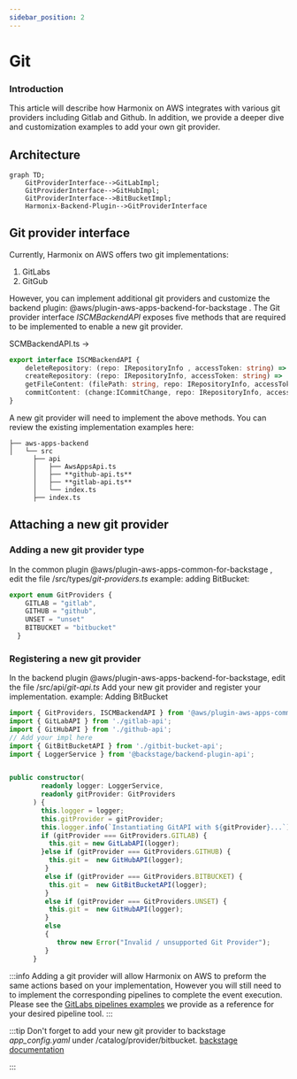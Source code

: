 ```yaml
---
sidebar_position: 2
---
```


# Git

### Introduction
This article will describe how Harmonix on AWS integrates with various git providers including Gitlab and Github. In addition, we provide a deeper dive and customization examples to add your own git provider.


## Architecture

```mermaid
graph TD;
    GitProviderInterface-->GitLabImpl;
    GitProviderInterface-->GitHubImpl;
    GitProviderInterface-->BitBucketImpl;
    Harmonix-Backend-Plugin-->GitProviderInterface
```

## Git provider interface

Currently, Harmonix on AWS offers two git implementations:
1. GitLabs
2. GitGub

However, you can implement additional git providers and customize the backend plugin: @aws/plugin-aws-apps-backend-for-backstage .
The Git provider interface *ISCMBackendAPI* exposes five methods that are required to be implemented to enable a new git provider.

SCMBackendAPI.ts ->
```typescript
export interface ISCMBackendAPI {
    deleteRepository: (repo: IRepositoryInfo , accessToken: string) => Promise<IGitAPIResult>;
    createRepository: (repo: IRepositoryInfo, accessToken: string) =>  Promise<IGitAPIResult>;
    getFileContent: (filePath: string, repo: IRepositoryInfo, accessToken: string) =>  Promise<IGitAPIResult>;
    commitContent: (change:ICommitChange, repo: IRepositoryInfo, accessToken: string) =>  Promise<IGitAPIResult>;
}
```

A new git provider will need to implement the above methods. You can review the existing implementation examples here:
```tree
├── aws-apps-backend
│   └── src
      ├── api
      │   ├── AwsAppsApi.ts
      │   ├── **github-api.ts**
      │   ├── **gitlab-api.ts**
      │   └── index.ts
      ├── index.ts
```

## Attaching a new git provider

### Adding a new git provider type
In the common plugin @aws/plugin-aws-apps-common-for-backstage , edit the file /src/types/*git-providers.ts*
example: adding BitBucket:

```typescript
export enum GitProviders {
    GITLAB = "gitlab",
    GITHUB = "github",
    UNSET = "unset"
    BITBUCKET = "bitbucket"
  }
```

### Registering a new git provider
In the backend plugin @aws/plugin-aws-apps-backend-for-backstage, edit the file /src/api/*git-api.ts*
Add your new git provider and register your implementation.
example: Adding BitBucket

```typescript
import { GitProviders, ISCMBackendAPI } from '@aws/plugin-aws-apps-common-for-backstage';
import { GitLabAPI } from './gitlab-api';
import { GitHubAPI } from './github-api';
// Add your impl here
import { GitBitBucketAPI } from './gitbit-bucket-api';
import { LoggerService } from '@backstage/backend-plugin-api';


public constructor(
        readonly logger: LoggerService,
        readonly gitProvider: GitProviders
      ) {
        this.logger = logger;
        this.gitProvider = gitProvider;
        this.logger.info(`Instantiating GitAPI with ${gitProvider}...`);
        if (gitProvider === GitProviders.GITLAB) {
          this.git = new GitLabAPI(logger);
        }else if (gitProvider === GitProviders.GITHUB) {
          this.git =  new GitHubAPI(logger);
         } 
         else if (gitProvider === GitProviders.BITBUCKET) {
          this.git =  new GitBitBucketAPI(logger);
         } 
         else if (gitProvider === GitProviders.UNSET) {
          this.git =  new GitHubAPI(logger);
         } 
         else
         {
            throw new Error("Invalid / unsupported Git Provider");
         }
      }

```

:::info
Adding a git provider will allow Harmonix on AWS to preform the same actions based on your implementation, However you will still need to to implement the corresponding pipelines to complete the event execution. Please see the [GitLabs pipelines examples](https://github.com/awslabs/app-development-for-backstage-io-on-aws/tree/main/backstage-reference/common/cicd) we provide as a reference for your desired pipeline tool.
:::

:::tip
Don't forget to add your new git provider to backstage *app_config.yaml* under /catalog/provider/bitbucket. [backstage documentation](https://backstage.io/docs/integrations/bitbucketCloud/discovery#configuration)

:::